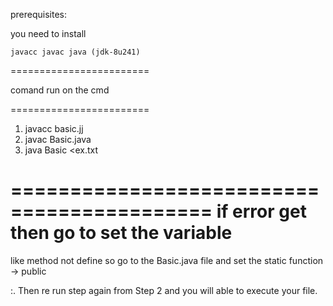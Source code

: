 prerequisites:
 
you need to install

	javacc javac java (jdk-8u241)



========================

comand run on the cmd

========================

1. javacc basic.jj
2. javac Basic.java
3. java Basic <ex.txt


===========================================
if error get then go to set the variable 
===========================================
like method not define so go to the Basic.java file and set the static function -> public

:. Then re run step again from Step 2 and you will able to execute your file.
 